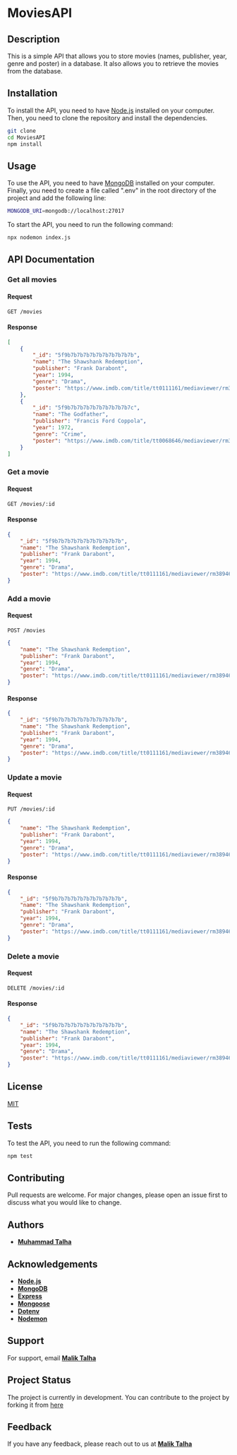 # MoviesAPI

## Description

This is a simple API that allows you to store movies (names, publisher, year, genre and poster) in a database. It also allows you to retrieve the movies from the database.

## Installation

To install the API, you need to have [Node.js](https://nodejs.org/en/) installed on your computer. Then, you need to clone the repository and install the dependencies.

```bash
git clone
cd MoviesAPI
npm install
```

## Usage

To use the API, you need to have [MongoDB](https://www.mongodb.com/) installed on your computer. Finally, you need to create a file called ".env" in the root directory of the project and add the following line:

```bash
MONGODB_URI=mongodb://localhost:27017
```

To start the API, you need to run the following command:

```bash
npx nodemon index.js
```

## API Documentation

### Get all movies

#### Request

`GET /movies`


#### Response

```json
[
    {
        "_id": "5f9b7b7b7b7b7b7b7b7b7b7b",
        "name": "The Shawshank Redemption",
        "publisher": "Frank Darabont",
        "year": 1994,
        "genre": "Drama",
        "poster": "https://www.imdb.com/title/tt0111161/mediaviewer/rm3894689280/"
    },
    {
        "_id": "5f9b7b7b7b7b7b7b7b7b7b7c",
        "name": "The Godfather",
        "publisher": "Francis Ford Coppola",
        "year": 1972,
        "genre": "Crime",
        "poster": "https://www.imdb.com/title/tt0068646/mediaviewer/rm3894689280/"
    }
]
```

### Get a movie

#### Request

`GET /movies/:id`

#### Response

```json
{
    "_id": "5f9b7b7b7b7b7b7b7b7b7b7b",
    "name": "The Shawshank Redemption",
    "publisher": "Frank Darabont",
    "year": 1994,
    "genre": "Drama",
    "poster": "https://www.imdb.com/title/tt0111161/mediaviewer/rm3894689280/"
}
```

### Add a movie

#### Request

`POST /movies`

```json
{
    "name": "The Shawshank Redemption",
    "publisher": "Frank Darabont",
    "year": 1994,
    "genre": "Drama",
    "poster": "https://www.imdb.com/title/tt0111161/mediaviewer/rm3894689280/"
}
```

#### Response

```json
{
    "_id": "5f9b7b7b7b7b7b7b7b7b7b7b",
    "name": "The Shawshank Redemption",
    "publisher": "Frank Darabont",
    "year": 1994,
    "genre": "Drama",
    "poster": "https://www.imdb.com/title/tt0111161/mediaviewer/rm3894689280/"
}
```

### Update a movie

#### Request

`PUT /movies/:id`

```json
{
    "name": "The Shawshank Redemption",
    "publisher": "Frank Darabont",
    "year": 1994,
    "genre": "Drama",
    "poster": "https://www.imdb.com/title/tt0111161/mediaviewer/rm3894689280/"
}
```

#### Response

```json
{
    "_id": "5f9b7b7b7b7b7b7b7b7b7b7b",
    "name": "The Shawshank Redemption",
    "publisher": "Frank Darabont",
    "year": 1994,
    "genre": "Drama",
    "poster": "https://www.imdb.com/title/tt0111161/mediaviewer/rm3894689280/"
}
```

### Delete a movie

#### Request

`DELETE /movies/:id`

#### Response

```json
{
    "_id": "5f9b7b7b7b7b7b7b7b7b7b7b",
    "name": "The Shawshank Redemption",
    "publisher": "Frank Darabont",
    "year": 1994,
    "genre": "Drama",
    "poster": "https://www.imdb.com/title/tt0111161/mediaviewer/rm3894689280/"
}
```

## License

[MIT](https://choosealicense.com/licenses/mit/)




## Tests

To test the API, you need to run the following command:

```bash
npm test
```

## Contributing

Pull requests are welcome. For major changes, please open an issue first to discuss what you would like to change.

## Authors

- [**Muhammad Talha**](https://github.com/MalikTalha03)


## Acknowledgements

- [**Node.js**](https://nodejs.org/en/)
- [**MongoDB**](https://www.mongodb.com/)
- [**Express**](https://expressjs.com/)
- [**Mongoose**](https://mongoosejs.com/)
- [**Dotenv**](https://www.npmjs.com/package/dotenv)
- [**Nodemon**](https://www.npmjs.com/package/nodemon)

## Support

For support, email
[**Malik Talha**](mailto:mtnaqshbandi2003@gmail.com?subject=[GitHub]%20MoviesAPI%20Support)

## Project Status

The project is currently in development. You can contribute to the project by
forking it from [here](https://github.com/MalikTalha03/MoviesAPI)

## Feedback

If you have any feedback, please reach out to us at
[**Malik Talha**](mailto:mtnaqshbandi2003@gmail.com?subject=[GitHub]%20MoviesAPI%20Feedback)
